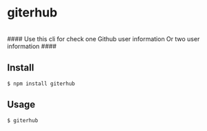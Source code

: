 # giterhub #
</br>
#### Use this cli for check one Github user information Or two user information ####

## Install ##
``` $ npm install giterhub ```


## Usage ##

``` $ giterhub ```

